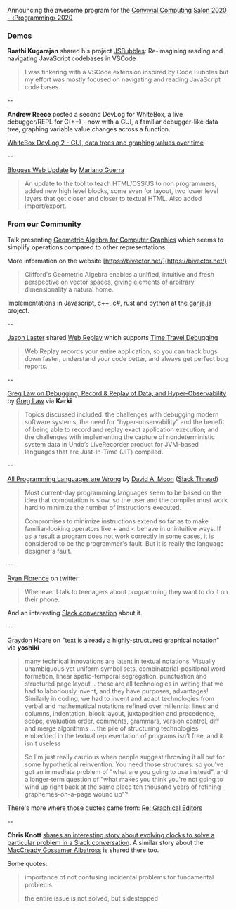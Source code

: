 <!--
.. title: Future of Coding Weekly 2020/02 Week 3
.. slug: future-of-coding-weekly-202002-week-3
.. date: 2024-04-10 10:07:20 UTC+02:00
.. tags: past
.. category: 
.. link: 
.. description: 
.. type: text
-->


Announcing the awesome program for the [Convivial Computing Salon 2020 - ‹Programming› 2020](https://2020.programming-conference.org/home/salon-2020#program)

### Demos

**Raathi Kugarajan** shared his project [JSBubbles](https://github.com/Raathigesh/JSBubbles): Re-imagining reading and navigating JavaScript codebases in VSCode

> I was tinkering with a VSCode extension inspired by Code Bubbles but my effort was mostly focused on navigating and reading JavaScript code bases.

--

**Andrew Reece** posted a second DevLog for WhiteBox, a live debugger/REPL for C(++) - now with a GUI, a familiar debugger-like data tree, graphing variable value changes across a function.

[WhiteBox DevLog 2 - GUI, data trees and graphing values over time](https://www.youtube.com/watch?v=lZX8I0w7jJ4)

--

[Bloques Web Update](https://youtu.be/E-l15Re1lUU) by [Mariano Guerra](https://twitter.com/warianoguerra)

> An update to the tool to teach HTML/CSS/JS to non programmers, added new high level blocks, some even for layout, two lower level layers that get closer and closer to textual HTML. Also added import/export.

### From our Community

Talk presenting [Geometric Algebra for Computer Graphics](https://www.youtube.com/watch?v=tX4H_ctggYo) which seems to simplify operations compared to other representations.

More information on the website [https://bivector.net/](https://bivector.net/)

> Clifford's Geometric Algebra enables a unified, intuitive and fresh perspective on vector spaces, giving elements of arbitrary dimensionality a natural home.

Implementations in Javascript, c++, c#, rust and python at the [ganja.js](https://github.com/enkimute/ganja.js/) project.

--

[Jason Laster](https://twitter.com/jasonlaster11/status/1226965515144482827) shared [Web Replay](https://webreplay.io/) which supports [Time Travel Debugging](https://webreplay.io/features/time-travel-debugging.html)

> Web Replay records your entire application, so you can track bugs down faster, understand your code better, and always get perfect bug reports.

--

[Greg Law on Debugging, Record & Replay of Data, and Hyper-Observability](https://www.infoq.com/podcasts/debugging-record-replay-data/) by [Greg Law](https://twitter.com/gregthelaw) via **Karki**

> Topics discussed included: the challenges with debugging modern software systems, the need for “hyper-observability” and the benefit of being able to record and replay exact application execution; and the challenges with implementing the capture of nondeterministic system data in Undo’s LiveRecorder product for JVM-based languages that are Just-In-Time (JIT) compiled.

--

[All Programming Languages are Wrong](http://users.rcn.com/david-moon/Lunar/all_programming_languages_are_wrong.html) by [David A. Moon](https://en.wikipedia.org/wiki/David_A._Moon) ([Slack Thread](https://futureofcoding.slack.com/archives/C5T9GPWFL/p1581503038102000))

> Most current-day programming languages seem to be based on the idea that computation is slow, so the user and the compiler must work hard to minimize the number of instructions executed.
> 
> Compromises to minimize instructions extend so far as to make familiar-looking operators like + and < behave in unintuitive ways. If as a result a program does not work correctly in some cases, it is considered to be the programmer's fault. But it is really the language designer's fault.

--

[Ryan Florence](https://twitter.com/ryanflorence/status/1227629264259801088?s=20) on twitter:

> Whenever I talk to teenagers about programming they want to do it on their phone.

And an interesting [Slack conversation](https://futureofcoding.slack.com/archives/C5T9GPWFL/p1581608876136700) about it.

--

[Graydon Hoare](https://twitter.com/graydon_pub) on "text is already a highly-structured graphical notation" via **yoshiki**

> many technical innovations are latent in textual notations. Visually unambiguous yet uniform symbol sets, combinatorial-positional word formation, linear spatio-temporal segregation, punctuation and structured page layout .. these are all technologies in writing that we had to laboriously invent, and they have purposes, advantages! Similarly in coding, we had to invent and adapt technologies from verbal and mathematical notations refined over millennia: lines and columns, indentation, block layout, juxtaposition and precedence, scope, evaluation order, comments, grammars, version control, diff and merge algorithms ... the pile of structuring technologies embedded in the textual representation of programs isn't free, and it isn't useless
> 
> So I'm just really cautious when people suggest throwing it all out for some hypothetical reinvention. You need those structures: so you've got an immediate problem of "what are you going to use instead", and a longer-term question of "what makes you think you're not going to wind up right back at the same place ten thousand years of refining graphemes-on-a-page wound up"?

There's more where those quotes came from: [Re: Graphical Editors](https://graydon2.dreamwidth.org/253769.html?thread=692809#cmt692809)

--

**Chris Knott** [shares an interesting story about evolving clocks to solve a particular problem in a Slack conversation](https://futureofcoding.slack.com/archives/C5T9GPWFL/p1581499317101600). A similar story about the [MacCready Gossamer Albatross](https://en.wikipedia.org/wiki/MacCready_Gossamer_Albatross) is shared there too.

Some quotes:

> importance of not confusing incidental problems for fundamental problems
> 
> the entire issue is not solved, but sidestepped
